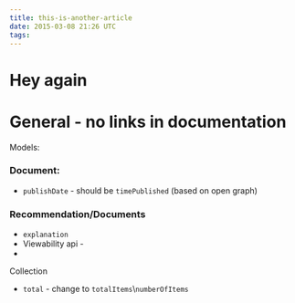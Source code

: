 ```yaml
---
title: this-is-another-article
date: 2015-03-08 21:26 UTC
tags:
---
```


# Hey again

# General - no links in documentation

Models:

<!--more-->

### Document:

- `publishDate` - should be `timePublished` (based on open graph)


### Recommendation/Documents

- `explanation`
- Viewability api - 
-               


Collection
- `total` - change to `totalItems`\\`numberOfItems`

